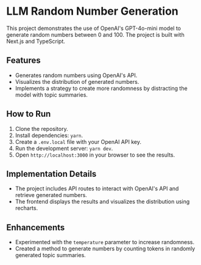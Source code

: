 # LLM Random Number Generation

This project demonstrates the use of OpenAI's GPT-4o-mini model to generate random numbers between 0
and 100. The project is built with Next.js and TypeScript.

## Features

-   Generates random numbers using OpenAI's API.
-   Visualizes the distribution of generated numbers.
-   Implements a strategy to create more randomness by distracting the model with topic summaries.

## How to Run

1. Clone the repository.
2. Install dependencies: `yarn`.
3. Create a `.env.local` file with your OpenAI API key.
4. Run the development server: `yarn dev`.
5. Open `http://localhost:3000` in your browser to see the results.

## Implementation Details

-   The project includes API routes to interact with OpenAI's API and retrieve generated numbers.
-   The frontend displays the results and visualizes the distribution using recharts.

## Enhancements

-   Experimented with the `temperature` parameter to increase randomness.
-   Created a method to generate numbers by counting tokens in randomly generated topic summaries.
